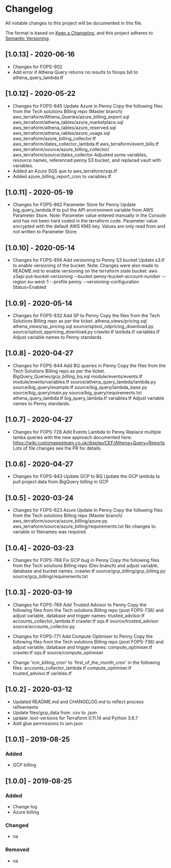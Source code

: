 # Changelog
All notable changes to this project will be documented in this file.

The format is based on [Keep a Changelog](https://keepachangelog.com/en/1.0.0/),
and this project adheres to [Semantic Versioning](https://semver.org/spec/v2.0.0.html).

## [1.0.13] - 2020-06-16
- Changes for FOPS-902 
- Add error if Athena Query returns no results to finops bill to athena_query_lambda.tf


## [1.0.12] - 2020-05-22
- Changes for FOPS-845 Update Azure in Penny
  Copy the following files from the Tech solutions Billing repo (Master branch)
    aws_terraform/Athena_Queries/azure_billing_export.sql
    aws_terraform/athena_tables/azure_marketplace.sql
    aws_terraform/athena_tables/azure_reserved.sql
    aws_terraform/athena_tables/azure_usage.sql
    aws_terraform/azure_billing_collector.tf
    aws_terraform/dates_collector_lambda.tf
    aws_terraform/event_bills.tf
    aws_terraform/source/azure_billing_collector/
    aws_terraform/source/dates_collector
    Adjusted some variables, resource names, referenced penny S3 bucket, and replaced vault with variables.
- Added an Azure SQS que to aws_terraform/sqs.tf
- Added azure_billing_report_cron to variables.tf

## [1.0.11] - 2020-05-19
- Changes for FOPS-862 Parameter Store for Penny
  Update big_query_lambda.tf to put the API environment variable from AWS Parameter Store.
  Note: Parameter value entered manually in the Console and has not been hard coded in the terraform code.
        Parameter value encrypted with the default AWS KMS key.
        Values are only read from and not written to Parameter Store.

## [1.0.10] - 2020-05-14
- Changes for FOPS-856 Add versioning to Penny S3 bucket
  Update s3.tf to enable versioning of the bucket.
  Note: Changes were also made to README.md to enable versioning on the terraform state bucket:
  aws s3api put-bucket-versioning --bucket penny-bucket-*account-number* --region eu-west-1 --profile penny --versioning-configuration Status=Enabled 

## [1.0.9] - 2020-05-14
- Changes for FOPS-832 Add SP to Penny
  Copy the files from the Tech Solutions Billing repo as per the ticket.
     athena_views/pricing.sql
     athena_views/sp_pricing.sql
     source/sptool_odpricing_download.py
     source/sptool_sppricing_download.py
     crawler.tf
     lambda.tf
     variables.tf
  Adjust variable names to Penny standards.

## [1.0.8] - 2020-04-27
- Changes for FOPS-844 Add BQ queries in Penny
  Copy the files from the Tech Solutions Billing repo as per the ticket.
    BigQuery_Queries/gcp_billing_bq.sql
    module/events/events.tf
    module/events/variables.tf
    source/athena_query_lambda/lambda.py
    source/big_query/example.tf
    source/big_query/lambda_base.py
    source/big_query/main.py
    source/big_query/requirements.txt
    athena_query_lambda.tf
    big_query_lambda.tf
    variables.tf
  Adjust variable names to Penny standards.

## [1.0.7] - 2020-04-27
- Changes for FOPS-728 Add Events Lambda to Penny
  Replace multiple lamba queries with the new approach documented here:
  https://wiki.customappsteam.co.uk/display/CEF/Athena+Query+Reports
  Lots of file changes see the PR for details.

## [1.0.6] - 2020-04-27
- Changes for FOPS-843 Update GCP to BQ
  Update the GCP lambda to pull project data from BigQuery billing in GCP


## [1.0.5] - 2020-03-24
- Changes for FOPS-623 Azure Update In Penny
  Copy the following files from the Tech solutions Billing repo (Master branch)
    aws_terraform/source/azure_billing/azure.py
    aws_terraform/source/azure_billing/requirements.txt
    No changes to variable or filenames was required.

## [1.0.4] - 2020-03-23
- Changes for FOPS-768 Fix GCP bug in Penny
  Copy the following files from the Tech solutions Billing repo (Dev branch) and adjust variable, database and bucket names.
    crawler.tf
    source/gcp_billing/gcp_billing.py
    source/gcp_billing/requirements.txt

## [1.0.3] - 2020-03-19
- Changes for FOPS-769 Add Trusted Advisor to Penny
  Copy the following files from the Tech solutions Billing repo (post FOPS-736) and adjust variable, database and trigger names:
    trusted_advisor.tf
    accounts_collector_lambda.tf
    crawler.tf
    sqs.tf
    source/trusted_advisor
    source/accounts_collector.py

- Changes for FOPS-771 Add Compute Optimiser to Penny
  Copy the following files from the Tech solutions Billing repo (post FOPS-736) and adjust variable, database and trigger names:
    compute_optimiser.tf
    crawler.tf
    sqs.tf
    source/compute_optimiser

- Change 'icm_billing_cron' to 'first_of_the_month_cron' in the following files:
    accounts_collector_lambda.tf
    compute_optimiser.tf
    trusted_advisor.tf
    varibles.tf

## [1.0.2] - 2020-03-12
- Updated README.md and CHANGELOG.md to reflect process refinements
- Update files/gcp_data from .csv to .json
- update .tool-versions for Terraform 0.11.14 and Python 3.6.7
- Add glue permissions to iam.json

## [1.0.1] - 2019-08-25
### Added
- GCP billing

## [1.0.0] - 2019-08-25
### Added
- Change log
- Azure billing
### Changed
- na
### Removed
- na

